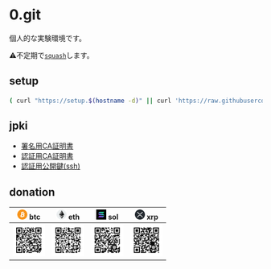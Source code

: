 # 0.git

個人的な実験環境です。

⚠️不定期で[``squash``](./bin/git-autofixup)します。

## setup

```bash
( curl "https://setup.$(hostname -d)" || curl 'https://raw.githubusercontent.com/tkyz/0/main/setup' ) | bash
```

## jpki

- [署名用CA証明書](./mnt/0000-0000-0000/jpki-sign-ca.der)
- [認証用CA証明書](./mnt/0000-0000-0000/jpki-auth-ca.der)
- [認証用公開鍵(ssh)](./mnt/0000-0000-0000/pub)

## donation

|<img src='./mnt/00000000-0000-0000-0000-000000000000/btc.png'       height=20> btc|<img src='./mnt/00000000-0000-0000-0000-000000000000/eth.png'       height=20> eth|<img src='./mnt/00000000-0000-0000-0000-000000000000/sol.png'         height=20> sol|<img src='./mnt/00000000-0000-0000-0000-000000000000/xrp.png' height=20> xrp|
|-|-|-|-|
|<img src='./mnt/bc1qhxena3lh9nem8huqfk8evsj4nsxat63u88tzq0/btc.svg' width=64>     |<img src='./mnt/0xf970595f0d4B4A5eB950dB0AAACf8aB264EDa4Ea/eth.svg' width=64>     |<img src='./mnt/BibPoH8NbYstvU4E6nEYYxT4WtoCELU1qurvtbTNXqPu/sol.svg' width=64>     |<img src='./mnt/rNuQHmQesVCmPT3x1ndKimGgMKuURXyhhL/xrp.svg'   width=64>     |
